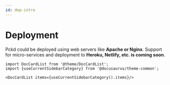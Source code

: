 ```yaml
---
id: dep-intro
---
```


# Deployment

Pckd could be deployed using web servers like **Apache or Nginx**. Support for micro-services and deployment to **Heroku, Netlify, etc. is coming soon**.

```mdx-code-block
import DocCardList from '@theme/DocCardList';
import {useCurrentSidebarCategory} from '@docusaurus/theme-common';

<DocCardList items={useCurrentSidebarCategory().items}/>
```
